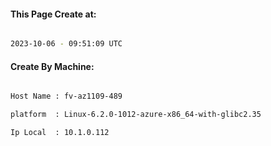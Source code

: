
   
#### This Page Create at:

```bash

2023-10-06 - 09:51:09 UTC

```

#### Create By Machine:

```bash

Host Name : fv-az1109-489

platform  : Linux-6.2.0-1012-azure-x86_64-with-glibc2.35

Ip Local  : 10.1.0.112

```

